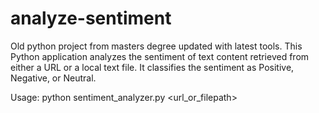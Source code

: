 # analyze-sentiment
Old python project from masters degree updated with latest tools.
This Python application analyzes the sentiment of text content retrieved from either a URL or a local text file. It classifies the sentiment as Positive, Negative, or Neutral.

Usage:
python sentiment_analyzer.py <url_or_filepath>
